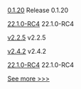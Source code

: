 
[0.1.20](https://github.com/hyperledger/indy-sdk-react-native/releases/tag/0.1.20) Release 0.1.20

[22.1.0-RC4](https://github.com/hyperledger/besu/releases/tag/22.1.0-RC4) 22.1.0-RC4

[v2.2.5](https://github.com/hyperledger/fabric/releases/tag/v2.2.5) v2.2.5

[v2.4.2](https://github.com/hyperledger/fabric/releases/tag/v2.4.2) v2.4.2

[22.1.0-RC4](https://github.com/hyperledger/besu-docs/releases/tag/22.1.0-RC4) 22.1.0-RC4


[See more >>>](https://start-here.hyperledger.org/releases)
